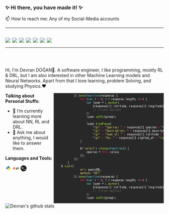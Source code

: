 ###  ✨ Hi there, you have made it! ✨

📫 How to reach me: Any of my Social-Media accounts

------
<br/>

<a href="https://devran1.github.io/MyPortfolio/">
<img align="left" width="22px" src="https://cdn.jsdelivr.net/npm/simple-icons@v3/icons/github.svg" />
</a>

<a href="https://www.kaggle.com/devrandoan">
<img align="left" width="22px" src="https://cdn.jsdelivr.net/npm/simple-icons@v3/icons/kaggle.svg" />
</a>

<a href="https://www.x.com/@zeroblurryvoxel">
<img align="left" width="22px" src="https://encrypted-tbn0.gstatic.com/favicon-tbn?q=tbn:ANd9GcS6wBfu8pOyHJtJ2WklNquY5xfT8yZKpzvpknHx5PpJw7gIDcnICP3AjNC858v-OjGgJWdKalgsw57EKxjvMofEd6cUg7XoXQ184oPFWRWbsQ"/>
</a>

<a href="https://www.linkedin.com/in/devran1-67b804340/">
<img align="left" width="22px" src="https://cdn.jsdelivr.net/npm/simple-icons@v3/icons/linkedin.svg" />
</a>
<!--
<a href="https://medium.com/@saketprag322">
<img align="left" width="22px" src="https://cdn.jsdelivr.net/npm/simple-icons@v3/icons/medium.svg" />
</a>
-->
<a href="https://www.instagram.com/0blurryvoxel/">
<img align="left" width="22px" src="https://cdn.jsdelivr.net/npm/simple-icons@v3/icons/instagram.svg" />
</a>
<a href="https://www.youtube.com/@ZeroBlurryVoxel">
<img align="left" width="22px" src="https://cdn.jsdelivr.net/npm/simple-icons@v3/icons/youtube.svg" />
</a>


<a href="https://www.tiktok.com/@zeroblurryvoxel">
<img align="left" width="22px" src="https://cdn.jsdelivr.net/npm/simple-icons@v3/icons/tiktok.svg" />
</a>

<br />

------

<br />





<br />

Hi, I'm Devran DOĞAN🙌. A software engineer, I like programming, mostly RL & DRL, but I am also interested in other Machine Learning models and Neural Networks. Apart from that I love learning, problem Solving, and studying Physics.❤


<!-- <img align="right" width="200" height="200" src="https://media.giphy.com/media/USV0ym3bVWQJJmNu3N/giphy.gif" /> -->
<!-- <img align="right"  src="coffee.webp" /> -->

<!-- <img align="right" width="200" height="50"  src="keep_coding.webp" /> -->

<img align="right" width="350" height="350" src="code.webp" />




**Talking about Personal Stuffs:**

- 🌱 I’m currently learning more about NN, RL and DRL.
- 💬 Ask me about anything, I would like to answer them.

<!--
- ⚡ Check out my recent [Blogs](https://medium.com/@)
- 📝[Portfolio](https://devran1.github.io/MyPortfolio/)
- ✨ I can draw too.[ArtGallery](https://www.instagram.com/@/) -->


<!--
**Community**
- Google Developer Group 
- HackClub 
- Tensorflow Community
- Coding Ninja
-->

**Languages and Tools:**
<!-- <img align="right" width="250" height="200" src="neo.webp" /> -->


<code><img height="20" src="https://raw.githubusercontent.com/github/explore/80688e429a7d4ef2fca1e82350fe8e3517d3494d/topics/python/python.png"></code>
<code><img height="20" src="https://raw.githubusercontent.com/github/explore/80688e429a7d4ef2fca1e82350fe8e3517d3494d/topics/git/git.png"></code>
<code><img height="20" src="https://raw.githubusercontent.com/github/explore/80688e429a7d4ef2fca1e82350fe8e3517d3494d/topics/terminal/terminal.png"></code>
<!-- <code><img height="20" src="https://raw.githubusercontent.com/github/explore/80688e429a7d4ef2fca1e82350fe8e3517d3494d/topics/cpp/cpp.png"></code> -->
<!-- <code><img height="20" src="https://raw.githubusercontent.com/github/explore/80688e429a7d4ef2fca1e82350fe8e3517d3494d/topics/mysql/mysql.png"></code> -->



![Devran's github stats](https://github-readme-stats.vercel.app/api?username=devran1&show_icons=true&hide_border=true)


